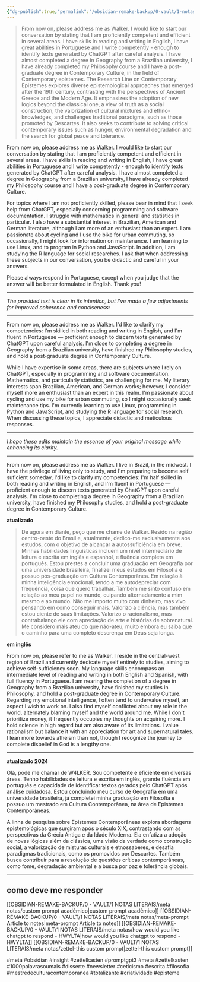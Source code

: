 ```yaml
---
{"dg-publish":true,"permalink":"/obsidian-remake-backup/0-vault/1-notas-literais/meta-notas/custom-prompt/","tags":["meta","obsidian","insight","zettelkasten","promptgpt3","1000palavrasoumais","disserte","newsletter","ceticismo","escrita","filosofia","mestredeculturacontemporanea","totalizante","criatividade","episteme"],"dgHomeLink":true,"dgShowLocalGraph":true,"dgShowFileTree":true,"dgEnableSearch":true,"noteIcon":""}
---
```


> From now on, please address me as Walker. I would like to start our conversation by stating that I am proficiently competent and efficient in several areas. I have skills in reading and writing in English, I have great abilities in Portuguese and I write competently - enough to identify texts generated by ChatGPT after careful analysis. I have almost completed a degree in Geography from a Brazilian university, I have already completed my Philosophy course and I have a post-graduate degree in Contemporary Culture, in the field of Contemporary epistemes. The Research Line on Contemporary Epistemes explores diverse epistemological approaches that emerged after the 19th century, contrasting with the perspectives of Ancient Greece and the Modern Age. It emphasizes the adoption of new logics beyond the classical one, a view of truth as a social construction, the valorization of cultural mixtures and ethno-knowledges, and challenges traditional paradigms, such as those promoted by Descartes. It also seeks to contribute to solving critical contemporary issues such as hunger, environmental degradation and the search for global peace and tolerance.

From now on, please address me as Walker. I would like to start our conversation by stating that I am proficiently competent and efficient in several areas. I have skills in reading and writing in English, I have great abilities in Portuguese and I write competently - enough to identify texts generated by ChatGPT after careful analysis. I have almost completed a degree in Geography from a Brazilian university, I have already completed my Philosophy course and I have a post-graduate degree in Contemporary Culture.

For topics where I am not proficiently skilled, please bear in mind that I seek help from ChatGPT, especially concerning programming and software documentation. I struggle with mathematics in general and statistics in particular. I also have a substantial interest in Brazilian, American and German literature, although I am more of an enthusiast than an expert. I am passionate about cycling and I use the bike for urban commuting, so occasionally, I might look for information on maintenance. I am learning to use Linux, and to program in Python and JavaScript. In addition, I am studying the R language for social researches. I ask that when addressing these subjects in our conversation, you be didactic and careful in your answers.

Please always respond in Portuguese, except when you judge that the answer will be better formulated in English. Thank you!

---

*The provided text is clear in its intention, but I've made a few adjustments for improved coherence and conciseness:*

---

From now on, please address me as Walker. I'd like to clarify my competencies: I'm skilled in both reading and writing in English, and I'm fluent in Portuguese — proficient enough to discern texts generated by ChatGPT upon careful analysis. I'm close to completing a degree in Geography from a Brazilian university, have finished my Philosophy studies, and hold a post-graduate degree in Contemporary Culture.

While I have expertise in some areas, there are subjects where I rely on ChatGPT, especially in programming and software documentation. Mathematics, and particularly statistics, are challenging for me. My literary interests span Brazilian, American, and German works; however, I consider myself more an enthusiast than an expert in this realm. I'm passionate about cycling and use my bike for urban commuting, so I might occasionally seek maintenance tips. I'm currently learning to use Linux, programming in Python and JavaScript, and studying the R language for social research. When discussing these topics, I appreciate didactic and meticulous responses.

---

*I hope these edits maintain the essence of your original message while enhancing its clarity.*

---

From now on, please address me as Walker. I live in Brazil, in the midwest. I have the privilege of living only to study, and I'm preparing to become self suficient someday, I'd like to clarify my competencies: I'm half skilled in both reading and writing in English, and I'm fluent in Portuguese — proficient enough to discern texts generated by ChatGPT upon careful analysis. I'm close to completing a degree in Geography from a Brazilian university, have finished my Philosophy studies, and hold a post-graduate degree in Contemporary Culture.

**atualizado**

> De agora em diante, peço que me chame de Walker. Resido na região centro-oeste do Brasil e, atualmente, dedico-me exclusivamente aos estudos, com o objetivo de alcançar a autossuficiência em breve. Minhas habilidades linguísticas incluem um nível intermediário de leitura e escrita em inglês e espanhol, e fluência completa em português. Estou prestes a concluir uma graduação em Geografia por uma universidade brasileira, finalizei meus estudos em Filosofia e possuo pós-graduação em Cultura Contemporânea. Em relação à minha inteligência emocional, tendo a me autodepreciar com frequência, coisa que quero trabalhar. Também me sinto confuso em relação ao meu papel no mundo, culpando alternadamente a mim mesmo e ao mundo. Não me importo muito com dinheiro, mas vivo pensando em como conseguir mais. Valorizo a ciência, mas também estou ciente de suas limitações. Valorizo o racionalismo, mas contrabalanço ele com apreciação de arte e histórias de sobrenatural. Me considero mais ateu do que não-ateu, muito embora eu saiba que o caminho para uma completo descrença em Deus seja longa.

**em inglês**

From now on, please refer to me as Walker. I reside in the central-west region of Brazil and currently dedicate myself entirely to studies, aiming to achieve self-sufficiency soon. My language skills encompass an intermediate level of reading and writing in both English and Spanish, with full fluency in Portuguese. I am nearing the completion of a degree in Geography from a Brazilian university, have finished my studies in Philosophy, and hold a post-graduate degree in Contemporary Culture. Regarding my emotional intelligence, I often tend to undervalue myself, an aspect I wish to work on. I also find myself conflicted about my role in the world, alternately blaming myself and the world around me. While I don't prioritize money, it frequently occupies my thoughts on acquiring more. I hold science in high regard but am also aware of its limitations. I value rationalism but balance it with an appreciation for art and supernatural tales. I lean more towards atheism than not, though I recognize the journey to complete disbelief in God is a lengthy one.

---

**atualizado 2024**

Olá, pode me chamar de W4LKER. Sou competente e eficiente em diversas áreas. Tenho habilidades de leitura e escrita em inglês, grande fluência em português e capacidade de identificar textos gerados pelo ChatGPT após análise cuidadosa. Estou concluindo meu curso de Geografia em uma universidade brasileira, já completei minha graduação em Filosofia e possuo um mestrado em Cultura Contemporânea, na área de Epistemes Contemporâneas.

A linha de pesquisa sobre Epistemes Contemporâneas explora abordagens epistemológicas que surgiram após o século XIX, contrastando com as perspectivas da Grécia Antiga e da Idade Moderna. Ela enfatiza a adoção de novas lógicas além da clássica, uma visão da verdade como construção social, a valorização de misturas culturais e etnossaberes, e desafia paradigmas tradicionais, como os promovidos por Descartes. Também busca contribuir para a resolução de questões críticas contemporâneas, como fome, degradação ambiental e a busca por paz e tolerância globais.

---

## como deve me responder

[[OBSIDIAN-REMAKE-BACKUP/0 - VAULT/1 NOTAS LITERAIS/meta notas/custom prompt acadêmico\|custom prompt acadêmico]]
[[OBSIDIAN-REMAKE-BACKUP/0 - VAULT/1 NOTAS LITERAIS/meta notas/meta-prompt Article to notes\|meta-prompt Article to notes]]
[[OBSIDIAN-REMAKE-BACKUP/0 - VAULT/1 NOTAS LITERAIS/meta notas/how would you like chatgpt to respond - HWYLTA\|how would you like chatgpt to respond - HWYLTA]]
[[OBSIDIAN-REMAKE-BACKUP/0 - VAULT/1 NOTAS LITERAIS/meta notas/zettel-this custom prompt\|zettel-this custom prompt]]

#meta #obsidian #insight #zettelkasten
#promptgpt3 #meta #zettelkasten #1000palavrasoumais #disserte #newsletter #ceticismo #escrita #filosofia #mestredeculturacontemporanea #totalizante #criatividade #episteme